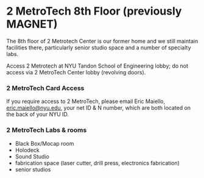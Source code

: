 # 2 MetroTech 8th Floor (previously MAGNET)

The 8th floor of 2 Metrotech Center is our former home and we still maintain facilities there, particularly senior studio space and a number of specialty labs. 

Access 2 Metrotech at NYU Tandon School of Engineering lobby; do not access via 2 MetroTech Center lobby \(revolving doors\).

### 2 MetroTech Card Access

If you require access to 2 MetroTech, please email Eric Maiello, eric.maiello@nyu.edu, your net ID & N number, which are both located on the back of your NYU ID.

### 2 MetroTech Labs & rooms
* Black Box/Mocap room
* Holodeck
* Sound Studio
* fabrication space (laser cutter, drill press, electronics fabrication)
* senior studios
